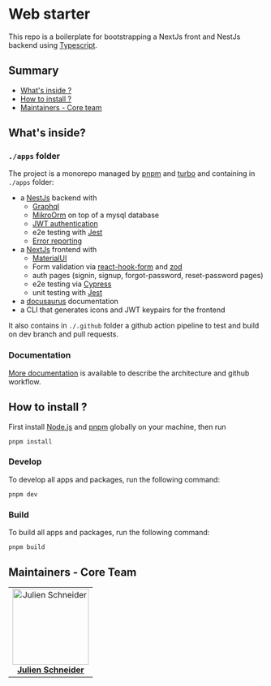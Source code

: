 # Web starter

This repo is a boilerplate for bootstrapping a NextJs front and NestJs backend
using [Typescript](https://www.typescriptlang.org/).

## Summary

- [What's inside ?](#whats-inside)
- [How to install ?](#how-to-install-)
- [Maintainers - Core team](#maintainers---core-team)

## What's inside?

### `./apps` folder

The project is a monorepo managed by [pnpm](https://pnpm.io/) and [turbo](https://turbo.build/) and containing
in `./apps` folder:

- a [NestJs](https://nestjs.com/) backend with
    * [Graphql](https://docs.nestjs.com/graphql/quick-start)
    * [MikroOrm](https://mikro-orm.io/) on top of a mysql database
    * [JWT authentication](https://docs.nestjs.com/security/authentication)
    * e2e testing with [Jest](https://jestjs.io/)
    * [Error reporting](https://sentry.io)
- a [NextJs](https://nextjs.org/) frontend with
    * [MaterialUI](https://mui.com/material-ui/getting-started/overview/)
    * Form validation via [react-hook-form](https://react-hook-form.com/) and [zod](https://github.com/colinhacks/zod)
    * auth pages (signin, signup, forgot-password, reset-password pages)
    * e2e testing via [Cypress](https://www.cypress.io/)
    * unit testing with [Jest](https://jestjs.io/)
- a [docusaurus](https://docusaurus.io/) documentation
- a CLI that generates icons and JWT keypairs for the frontend

It also contains in `./.github` folder a github action pipeline to test and build on dev branch and pull requests.

### Documentation

[More documentation](./docs/workspace.md) is available to describe the architecture and github workflow.

## How to install ?

First install [Node.js](https://nodejs.org/) and [pnpm](https://pnpm.io/installation) globally on your machine, then run

`pnpm install`

### Develop

To develop all apps and packages, run the following command:

```
pnpm dev
```

### Build

To build all apps and packages, run the following command:

```
pnpm build
```

## Maintainers - Core Team

<table>
  <tr>
    <td align="center">
      <a href="https://github.com/derschnee68">
        <img src="https://avatars.githubusercontent.com/u/12176105?v=3?s=150" width="150px;" alt="Julien Schneider"/>
        <br />
        <b>Julien Schneider</b>
      </a>
    </td>
  </tr>
</table>
